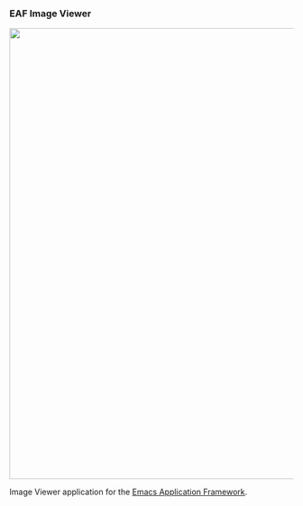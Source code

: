 ### EAF Image Viewer
<p align="center">
  <img width="800" src="./screenshot.png">
</p>

Image Viewer application for the [Emacs Application Framework](https://github.com/emacs-eaf/emacs-application-framework).
